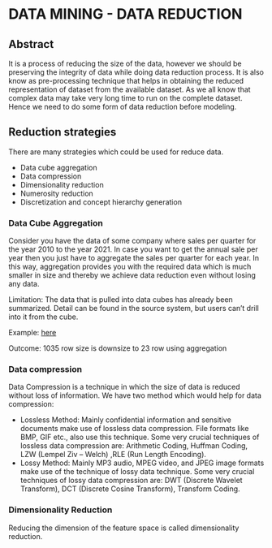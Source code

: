 # DATA MINING - DATA REDUCTION

## Abstract
It is a process of reducing the size of the data, however we should be preserving the integrity of data while doing data reduction process. It is also know as pre-processing technique that helps in obtaining the reduced representation of dataset from the available dataset. As we all know that complex data may take very long time to run on the complete dataset. Hence we need to do some form of data reduction before modeling.

## Reduction strategies
There are many strategies which could be used for reduce data. 
* Data cube aggregation
* Data compression
* Dimensionality reduction
* Numerosity reduction
* Discretization and concept hierarchy generation

### Data Cube Aggregation
Consider you have the data of some company where sales per quarter for the year 2010 to the year 2021. In case you want to get the annual sale per year then you just have to aggregate the sales per quarter for each year. In this way, aggregation provides you with the required data which is much smaller in size and thereby we achieve data reduction even without losing any data.

Limitation: 
The data that is pulled into data cubes has already been summarized. Detail can be found in the source system, but users can’t drill into it from the cube. 

Example: [here](https://github.com/Pramodgopinathan/DATA_MINING-data_reduction/blob/main/Data_Cube_Aggregation.ipynb)

Outcome: 1035 row size is downsize to 23 row using aggregation

### Data compression
Data Compression is a technique in which the size of data is reduced without loss of information.
We have two method which would help for data compression:
* Lossless Method: Mainly confidential information and sensitive documents make use of lossless data compression. File formats like BMP, GIF etc., also use this technique. Some very crucial techniques of lossless data compression are: Arithmetic Coding, Huffman Coding, LZW (Lempel Ziv – Welch) ,RLE (Run Length Encoding).
* Lossy Method: Mainly MP3 audio, MPEG video, and JPEG image formats make use of the technique of lossy data technique. Some very crucial techniques of lossy data compression are: DWT (Discrete Wavelet Transform), DCT (Discrete Cosine Transform), Transform Coding.

### Dimensionality Reduction
Reducing the dimension of the feature space is called dimensionality reduction.
